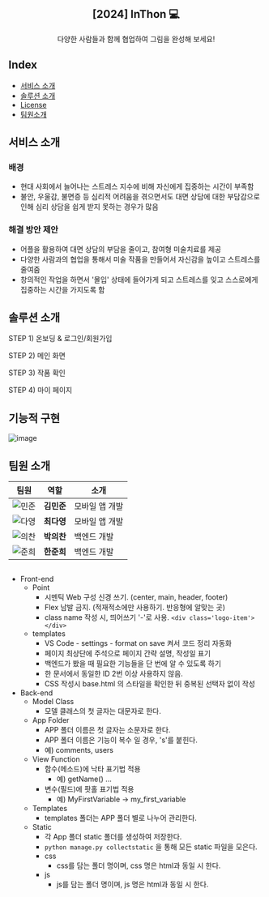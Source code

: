 <div align="center">
<h2>[2024] InThon 💻</h2>
다양한 사람들과 함께 협업하여 그림을 완성해 보세요!
</div>

## Index
  - [서비스 소개](#서비스-소개) 
  - [솔루션 소개](#솔루션-소개)
  - [License](#license)
  - [팀원소개](#팀원-소개)
<!--  Other options to write Readme
  - [Deployment](#deployment)
  - [Used or Referenced Projects](Used-or-Referenced-Projects)
-->
## 서비스 소개
<!--Wirte one paragraph of project description -->  
### 배경

- 현대 사회에서 늘어나는 스트레스 지수에 비해 자신에게 집중하는 시간이 부족함
- 불안, 우울감, 불면증 등 심리적 어려움을 겪으면서도 대면 상담에 대한 부담감으로 인해 심리 상담을 쉽게 받지 못하는 경우가 많음

### 해결 방안 제안
- 어플을 활용하여 대면 상담의 부담을 줄이고, 참여형 미술치료를 제공
- 다양한 사람과의 협업을 통해서 미술 작품을 만들어서 자신감을 높이고 스트레스를 줄여줌
- 창의적인 작업을 하면서 '몰입' 상태에 들어가게 되고 스트레스를 잊고 스스로에게 집중하는 시간을 가지도록 함

## 솔루션 소개
STEP 1) 온보딩 & 로그인/회원가입

STEP 2) 메인 화면

STEP 3) 작품 확인

STEP 4) 마이 페이지

## 기능적 구현
![image](https://github.com/user-attachments/assets/d37f103b-9902-4cf3-9e92-6c0606ecbb5c)

## 팀원 소개

| 팀원 | 역할 | 소개 |
|------|------|------|
| ![민준](https://example.com/photo2.png) | **김민준** | 모바일 앱 개발 |
| ![다영](https://example.com/photo1.png) | **최다영** | 모바일 앱 개발 |
| ![의찬](https://example.com/photo3.png) | **박의찬** | 백엔드 개발 |
| ![준희](https://example.com/photo3.png) | **한준희** | 백엔드 개발 |




## 

  - Front-end
    - Point
      - 시멘틱 Web 구성 신경 쓰기. (center, main, header, footer)
      - Flex 남발 금지. (적재적소에만 사용하기. 반응형에 알맞는 곳)
      - class name 작성 시, 띄어쓰기 '-'로 사용. `<div class='logo-item'></div>`
    - templates
      - VS Code - settings - format on save 켜서 코드 정리 자동화
      - 페이지 최상단에 주석으로 페이지 간략 설명, 작성일 표기
      - 백엔드가 봤을 때 필요한 기능들을 단 번에 알 수 있도록 하기
      - 한 문서에서 동일한 ID 2번 이상 사용하지 않음.
      - CSS 작성시 base.html 의 스타일을 확인한 뒤 중복된 선택자 없이 작성
  - Back-end
    - Model Class
      - 모델 클래스의 첫 글자는 대문자로 한다.
    - App Folder
      - APP 폴더 이름은 첫 글자는 소문자로 한다.
      - APP 폴더 이름은 기능이 복수 일 경우, 's'를 붙힌다.
      - 예) comments, users
    - View Function
      - 함수(메소드)에 낙타 표기법 적용
        - 예) getName() ...
      - 변수(필드)에 팟홀 표기법 적용
        - 예) MyFirstVariable -> my_first_variable
    - Templates
      - templates 폴더는 APP 폴더 별로 나누어 관리한다.
    - Static
      - 각 App 폴더 static 폴더를 생성하여 저장한다.
      - `python manage.py collectstatic` 을 통해 모든 static 파일을 모은다.
      - css
        - css를 담는 폴더 명이며, css 명은 html과 동일 시 한다.
      - js
        - js를 담는 폴더 명이며, js 명은 html과 동일 시 한다.
